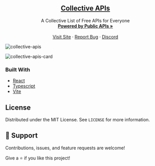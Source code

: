 <p align="center">
  <h2 align="center"> <a href="https://collective-api.ml" target="_blank">Collective APIs</a></h2>
  <p align="center">
    A Collective List of Free APIs for Everyone
    <br />
    <a href="https://github.com/public-apis/public-apis" target="_blank"><strong>Powered by Public APIs »</strong></a>
    <br />
    <br />
    <a href="https://collective-api.ml">Visit Site</a>
    ·
    <a href="https://github.com/hyamero/collective-api/issues">Report Bug</a>
    ·
    <a href="https://dsc.bio/dale" target="_blank">Discord</a>
  </p>
</p>


![collective-apis](https://user-images.githubusercontent.com/78056869/134803308-714df835-df4e-43a3-bde7-2d07f7047709.jpg)


![collective-apis-card](https://user-images.githubusercontent.com/78056869/134803278-df613411-9860-4e87-ac0d-cc37f46fb687.jpg)


### Built With
* [React](https://reactjs.org/)
* [Typescript](https://www.typescriptlang.org/)
* [Vite](https://vitejs.dev/)

<!-- LICENSE -->
## License

Distributed under the MIT License. See `LICENSE` for more information.



<!-- MARKDOWN LINKS & IMAGES -->
<!-- https://www.markdownguide.org/basic-syntax/#reference-style-links -->
[contributors-shield]: https://img.shields.io/github/contributors/othneildrew/Best-README-Template.svg?style=for-the-badge
[contributors-url]: https://github.com/othneildrew/Best-README-Template/graphs/contributors
[forks-shield]: https://img.shields.io/github/forks/othneildrew/Best-README-Template.svg?style=for-the-badge
[forks-url]: https://github.com/othneildrew/Best-README-Template/network/members
[stars-shield]: https://img.shields.io/github/stars/othneildrew/Best-README-Template.svg?style=for-the-badge
[stars-url]: https://github.com/othneildrew/Best-README-Template/stargazers
[issues-shield]: https://img.shields.io/github/issues/othneildrew/Best-README-Template.svg?style=for-the-badge
[issues-url]: https://github.com/othneildrew/Best-README-Template/issues
[license-shield]: https://img.shields.io/github/license/othneildrew/Best-README-Template.svg?style=for-the-badge
[license-url]: https://github.com/othneildrew/Best-README-Template/blob/master/LICENSE.txt
[linkedin-shield]: https://img.shields.io/badge/-LinkedIn-black.svg?style=for-the-badge&logo=linkedin&colorB=555
[linkedin-url]: https://linkedin.com/in/othneildrew
[product-screenshot]: images/screenshot.png

## 🤝 Support

Contributions, issues, and feature requests are welcome!

Give a ⭐️ if you like this project!
